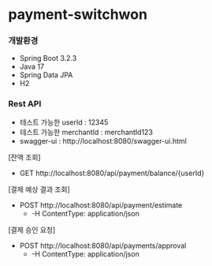 # payment-switchwon

### 개발환경
- Spring Boot 3.2.3
- Java 17
- Spring Data JPA
- H2

### Rest API
- 테스트 가능한 userId : 12345
- 테스트 가능한 merchantId : merchantId123
- swagger-ui : http://localhost:8080/swagger-ui.html

[잔액 조회]
- GET http://localhost:8080/api/payment/balance/{userId}

[결제 예상 결과 조회]
- POST http://localhost:8080/api/payment/estimate
  - -H ContentType: application/json

[결제 승인 요청]
- POST http://localhost:8080/api/payments/approval
  - -H ContentType: application/json
